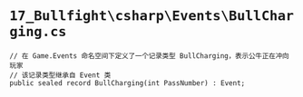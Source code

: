 # `17_Bullfight\csharp\Events\BullCharging.cs`

```
// 在 Game.Events 命名空间下定义了一个记录类型 BullCharging，表示公牛正在冲向玩家
// 该记录类型继承自 Event 类
public sealed record BullCharging(int PassNumber) : Event;
```